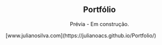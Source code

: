 <h2 align="center">Portfólio</h2>
<p align="center">Prévia - Em construção.</p>
<a ></a>
[www.julianosilva.com](https://julianoacs.github.io/Portfolio/)
